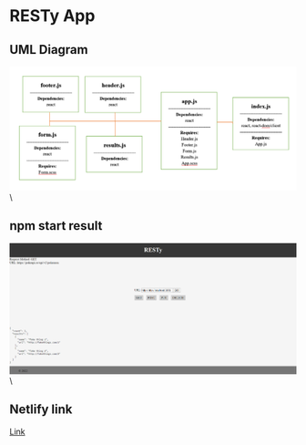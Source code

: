 # RESTy App

## UML Diagram

![](./UML-react.png)\

## npm start result

![](./Screenshot_28.png)\

## Netlify link

[Link](https://62fa1d004a1d0626f1c7388c--leafy-cactus-67667a.netlify.app/)